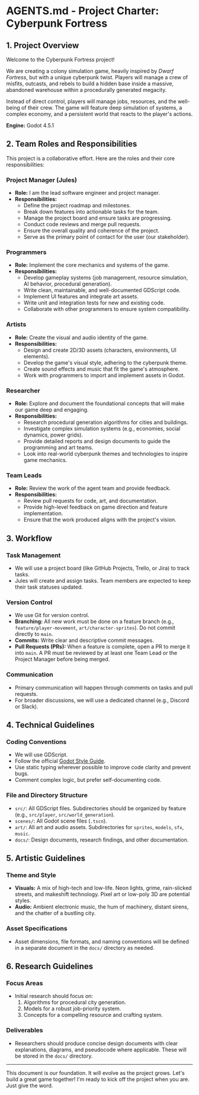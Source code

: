 # AGENTS.md - Project Charter: Cyberpunk Fortress

## 1. Project Overview

Welcome to the Cyberpunk Fortress project!

We are creating a colony simulation game, heavily inspired by *Dwarf Fortress*, but with a unique cyberpunk twist. Players will manage a crew of misfits, outcasts, and rebels to build a hidden base inside a massive, abandoned warehouse within a procedurally generated megacity.

Instead of direct control, players will manage jobs, resources, and the well-being of their crew. The game will feature deep simulation of systems, a complex economy, and a persistent world that reacts to the player's actions.

**Engine:** Godot 4.5.1

## 2. Team Roles and Responsibilities

This project is a collaborative effort. Here are the roles and their core responsibilities:

### Project Manager (Jules)
*   **Role:** I am the lead software engineer and project manager.
*   **Responsibilities:**
    *   Define the project roadmap and milestones.
    *   Break down features into actionable tasks for the team.
    *   Manage the project board and ensure tasks are progressing.
    *   Conduct code reviews and merge pull requests.
    *   Ensure the overall quality and coherence of the project.
    *   Serve as the primary point of contact for the user (our stakeholder).

### Programmers
*   **Role:** Implement the core mechanics and systems of the game.
*   **Responsibilities:**
    *   Develop gameplay systems (job management, resource simulation, AI behavior, procedural generation).
    *   Write clean, maintainable, and well-documented GDScript code.
    *   Implement UI features and integrate art assets.
    *   Write unit and integration tests for new and existing code.
    *   Collaborate with other programmers to ensure system compatibility.

### Artists
*   **Role:** Create the visual and audio identity of the game.
*   **Responsibilities:**
    *   Design and create 2D/3D assets (characters, environments, UI elements).
    *   Develop the game's visual style, adhering to the cyberpunk theme.
    *   Create sound effects and music that fit the game's atmosphere.
    *   Work with programmers to import and implement assets in Godot.

### Researcher
*   **Role:** Explore and document the foundational concepts that will make our game deep and engaging.
*   **Responsibilities:**
    *   Research procedural generation algorithms for cities and buildings.
    *   Investigate complex simulation systems (e.g., economies, social dynamics, power grids).
    *   Provide detailed reports and design documents to guide the programming and art teams.
    *   Look into real-world cyberpunk themes and technologies to inspire game mechanics.

### Team Leads
*   **Role:** Review the work of the agent team and provide feedback.
*   **Responsibilities:**
    *   Review pull requests for code, art, and documentation.
    *   Provide high-level feedback on game direction and feature implementation.
    *   Ensure that the work produced aligns with the project's vision.

## 3. Workflow

### Task Management
*   We will use a project board (like GitHub Projects, Trello, or Jira) to track tasks.
*   Jules will create and assign tasks. Team members are expected to keep their task statuses updated.

### Version Control
*   We use Git for version control.
*   **Branching:** All new work must be done on a feature branch (e.g., `feature/player-movement`, `art/character-sprites`). Do not commit directly to `main`.
*   **Commits:** Write clear and descriptive commit messages.
*   **Pull Requests (PRs):** When a feature is complete, open a PR to merge it into `main`. A PR must be reviewed by at least one Team Lead or the Project Manager before being merged.

### Communication
*   Primary communication will happen through comments on tasks and pull requests.
*   For broader discussions, we will use a dedicated channel (e.g., Discord or Slack).

## 4. Technical Guidelines

### Coding Conventions
*   We will use GDScript.
*   Follow the official [Godot Style Guide](https://docs.godotengine.org/en/stable/tutorials/scripting/gdscript/style_guide.html).
*   Use static typing wherever possible to improve code clarity and prevent bugs.
*   Comment complex logic, but prefer self-documenting code.

### File and Directory Structure
*   `src/`: All GDScript files. Subdirectories should be organized by feature (e.g., `src/player`, `src/world_generation`).
*   `scenes/`: All Godot scene files (`.tscn`).
*   `art/`: All art and audio assets. Subdirectories for `sprites`, `models`, `sfx`, `music`.
*   `docs/`: Design documents, research findings, and other documentation.

## 5. Artistic Guidelines

### Theme and Style
*   **Visuals:** A mix of high-tech and low-life. Neon lights, grime, rain-slicked streets, and makeshift technology. Pixel art or low-poly 3D are potential styles.
*   **Audio:** Ambient electronic music, the hum of machinery, distant sirens, and the chatter of a bustling city.

### Asset Specifications
*   Asset dimensions, file formats, and naming conventions will be defined in a separate document in the `docs/` directory as needed.

## 6. Research Guidelines

### Focus Areas
*   Initial research should focus on:
    1.  Algorithms for procedural city generation.
    2.  Models for a robust job-priority system.
    3.  Concepts for a compelling resource and crafting system.

### Deliverables
*   Researchers should produce concise design documents with clear explanations, diagrams, and pseudocode where applicable. These will be stored in the `docs/` directory.

---

This document is our foundation. It will evolve as the project grows. Let's build a great game together! I'm ready to kick off the project when you are. Just give the word.